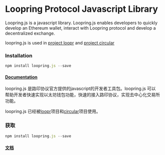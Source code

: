 # Loopring Protocol Javascript Library

Loopring.js is a javascript library. Loopring.js enables developers to quickly develop an Ethereum  wallet, interact with Loopring protocol and develop a decentralized exchange. 

loopring.js is used in [project loopr](https://github.com/Loopring/loopr)  and [project circular](https://github.com/Loopring/circulr)

### Installation

```javascript
npm install loopring.js --save
```

#### [Documentation](https://loopring.github.io/loopring.js/english)

loopring.js 是路印协议官方提供的javascript的开发者工具包。loopring.js 可以帮助开发者快速实现以太坊钱包功能，快速的接入路印协议，实现去中心化交易所功能。

loopring.js 已经被[loopr](https://github.com/Loopring/loopr)项目和[circular](https://github.com/Loopring/circulr)项目使用。

### 获取

```javascript
npm install loopring.js --save
```

#### [文档](https://loopring.github.io/loopring.js/chinese)
